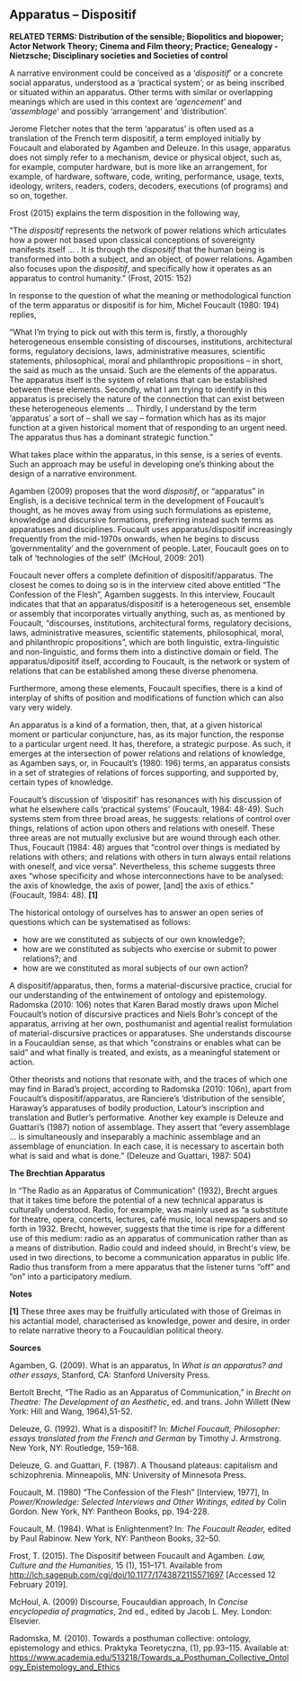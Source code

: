 ## Apparatus – Dispositif

**RELATED TERMS: Distribution of the sensible; Biopolitics and biopower; Actor Network Theory; Cinema and Film theory; Practice; Genealogy - Nietzsche; Disciplinary societies and Societies of control**

A narrative environment could be conceived as a ‘_dispositif_’ or a concrete social apparatus, understood as a ‘practical system’; or as being inscribed or situated within an apparatus. Other terms with similar or overlapping meanings which are used in this context are ‘_agencement_‘ and ‘_assemblage_‘ and possibly ‘arrangement’ and ‘distribution’.

Jerome Fletcher notes that the term ‘apparatus’ is often used as a translation of the French term dispositif, a term employed initially by Foucault and elaborated by Agamben and Deleuze. In this usage, apparatus does not simply refer to a mechanism, device or physical object, such as, for example, computer hardware, but is more like an arrangement, for example, of hardware, software, code, writing, performance, usage, texts, ideology, writers, readers, coders, decoders, executions (of programs) and so on, together.

Frost (2015) explains the term disposition in the following way,

“The _dispositif_ represents the network of power relations which articulates how a power not based upon classical conceptions of sovereignty manifests itself … . It is through the _dispositif_ that the human being is transformed into both a subject, and an object, of power relations. Agamben also focuses upon the _dispositif_, and specifically how it operates as an apparatus to control humanity.” (Frost, 2015: 152)

In response to the question of what the meaning or methodological function of the term apparatus or dispositif is for him, Michel Foucault (1980: 194) replies,

“What I’m trying to pick out with this term is, firstly, a thoroughly heterogeneous ensemble consisting of discourses, institutions, architectural forms, regulatory decisions, laws, administrative measures, scientific statements, philosophical, moral and philanthropic propositions – in short, the said as much as the unsaid. Such are the elements of the apparatus. The apparatus itself is the system of relations that can be established between these elements. Secondly, what I am trying to identify in this apparatus is precisely the nature of the connection that can exist between these heterogeneous elements … Thirdly, I understand by the term ‘apparatus’ a sort of – shall we say – formation which has as its major function at a given historical moment that of responding to an urgent need. The apparatus thus has a dominant strategic function.”

What takes place within the apparatus, in this sense, is a series of events. Such an approach may be useful in developing one’s thinking about the design of a narrative environment.

Agamben (2009) proposes that the word _dispositif_, or “apparatus” in English, is a decisive technical term in the development of Foucault’s thought, as he moves away from using such formulations as episteme, knowledge and discursive formations, preferring instead such terms as apparatuses and disciplines. Foucault uses apparatus/dispositif increasingly frequently from the mid-1970s onwards, when he begins to discuss ‘governmentality’ and the government of people. Later, Foucault goes on to talk of ‘technologies of the self’ (McHoul, 2009: 201)

Foucault never offers a complete definition of dispositif/apparatus. The closest he comes to doing so is in the interview cited above entitled “The Confession of the Flesh”, Agamben suggests. In this interview, Foucault indicates that that an apparatus/dispositif is a heterogeneous set, ensemble or assembly that incorporates virtually anything, such as, as mentioned by Foucault, “discourses, institutions, architectural forms, regulatory decisions, laws, administrative measures, scientific statements, philosophical, moral, and philanthropic propositions”, which are both linguistic, extra-linguistic and non-linguistic, and forms them into a distinctive domain or field. The apparatus/dipositif itself, according to Foucault, is the network or system of relations that can be established among these diverse phenomena.

Furthermore, among these elements, Foucault specifies, there is a kind of interplay of shifts of position and modifications of function which can also vary very widely.

An apparatus is a kind of a formation, then, that, at a given historical moment or particular conjuncture, has, as its major function, the response to a particular urgent need. It has, therefore, a strategic purpose. As such, it emerges at the intersection of power relations and relations of knowledge, as Agamben says, or, in Foucault’s (1980: 196) terms, an apparatus consists in a set of strategies of relations of forces supporting, and supported by, certain types of knowledge.

Foucault’s discussion of ‘dispositif’ has resonances with his discussion of what he elsewhere calls ‘practical systems’ (Foucault, 1984: 48-49). Such systems stem from three broad areas, he suggests: relations of control over things, relations of action upon others and relations with oneself. These three areas are not mutually exclusive but are wound through each other. Thus, Foucault (1984: 48) argues that “control over things is mediated by relations with others; and relations with others in turn always entail relations with oneself, and vice versa”. Nevertheless, this scheme suggests three axes “whose specificity and whose interconnections have to be analysed: the axis of knowledge, the axis of power, [and] the axis of ethics.” (Foucault, 1984: 48). **[1]**

The historical ontology of ourselves has to answer an open series of questions which can be systematised as follows:

*   how are we constituted as subjects of our own knowledge?;
*   how are we constituted as subjects who exercise or submit to power relations?; and
*   how are we constituted as moral subjects of our own action?

A dispositif/apparatus, then, forms a material-discursive practice, crucial for our understanding of the entwinement of ontology and epistemology. Radomska (2010: 106) notes that Karen Barad mostly draws upon Michel Foucault’s notion of discursive practices and Niels Bohr’s concept of the apparatus, arriving at her own, posthumanist and agential realist formulation of material-discursive practices or apparatuses. She understands discourse in a Foucauldian sense, as that which “constrains or enables what can be said” and what finally is treated, and exists, as a meaningful statement or action.

Other theorists and notions that resonate with, and the traces of which one may find in Barad’s project, according to Radomska (2010: 106n), apart from Foucault’s dispositif/apparatus, are Ranciere’s ‘distribution of the sensible’, Haraway’s apparatuses of bodily production, Latour’s inscription and translation and Butler’s performative. Another key example is Deleuze and Guattari’s (1987) notion of assemblage. They assert that “every assemblage … is simultaneously and inseparably a machinic assemblage and an assemblage of enunciation. In each case, it is necessary to ascertain both what is said and what is done.” (Deleuze and Guattari, 1987: 504)

**The Brechtian Apparatus** 

In “The Radio as an Apparatus of Communication” (1932), Brecht argues that it takes time before the potential of a new technical apparatus is culturally understood. Radio, for example, was mainly used as “a substitute for theatre, opera, concerts, lectures, café music, local newspapers and so forth in 1932. Brecht, however, suggests that the time is ripe for a different use of this medium: radio as an apparatus of communication rather than as a means of distribution. Radio could and indeed should, in Brecht's view, be used in two directions, to become a communication apparatus in public life. Radio thus transform from a mere apparatus
that the listener turns “off” and “on” into a participatory medium.

**Notes**

**[1]** These three axes may be fruitfully articulated with those of Greimas in his actantial model, characterised as knowledge, power and desire, in order to relate narrative theory to a Foucauldian political theory.

**Sources**

Agamben, G. (2009). What is an apparatus, In _What is an apparatus? and other essays_, Stanford, CA: Stanford University Press.

Bertolt Brecht, “The Radio as an Apparatus of Communication,” in _Brecht on Theatre: The Development of an Aesthetic_, ed. and trans. John Willett (New York: Hill and Wang, 1964),51-52.

Deleuze, G. (1992). What is a dispositif? In: _Michel Foucault, Philosopher: essays translated from the French and German_ by Timothy J. Armstrong. New York, NY: Routledge, 159–168.

Deleuze, G. and Guattari, F. (1987). A Thousand plateaus: capitalism and schizophrenia. Minneapolis, MN: University of Minnesota Press.

Foucault, M. (1980) “The Confession of the Flesh” [Interview, 1977], In _Power/Knowledge: Selected Interviews and Other Writings, edited by_ Colin Gordon. New York, NY: Pantheon Books, pp. 194-228.

Foucault, M. (1984). What is Enlightenment? In: _The Foucault Reader,_ edited by Paul Rabinow. New York, NY: Pantheon Books, 32–50.

Frost, T. (2015). The Dispositif between Foucault and Agamben. _Law, Culture and the Humanities_, 15 (1), 151–171\. Available from http://lch.sagepub.com/cgi/doi/10.1177/1743872115571697 [Accessed 12 February 2019].

McHoul, A. (2009) Discourse, Foucauldian approach, In _Concise encyclopedia of pragmatics_, 2nd ed., edited by Jacob L. Mey. London: Elsevier.

Radomska, M. (2010). Towards a posthuman collective: ontology, epistemology and ethics. Praktyka Teoretyczna, (1), pp.93–115\. Available at: https://www.academia.edu/513218/Towards_a_Posthuman_Collective_Ontology_Epistemology_and_Ethics

